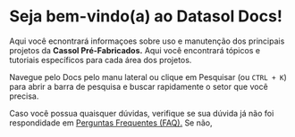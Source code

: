 # Seja bem-vindo(a) ao Datasol Docs!

Aqui você ecnontrará informaçoes sobre uso e manutenção dos principais projetos da **Cassol Pré-Fabricados.** Aqui você encontrará tópicos e tutoriais específicos para cada área dos projetos.

Navegue pelo Docs pelo manu lateral ou clique em Pesquisar (ou `CTRL + K`) para abrir a barra de pesquisa e buscar rapidamente o setor que você precisa.

Caso você possua quaisquer dúvidas, verifique se sua dúvida já não foi respondidade em [Perguntas Frequentes (FAQ).](/faq) Se não,
